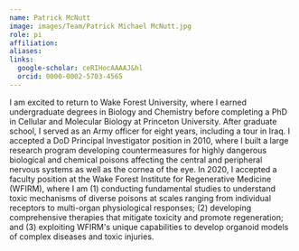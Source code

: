 ```yaml
---
name: Patrick McNutt
image: images/Team/Patrick Michael McNutt.jpg
role: pi
affiliation: 
aliases:
links:
  google-scholar: ceRIHocAAAAJ&hl
  orcid: 0000-0002-5703-4565
---
```


 I am excited to return to Wake Forest University, where I earned undergraduate degrees in Biology and Chemistry before completing a PhD in Cellular and Molecular Biology at Princeton University. After graduate school, I served as an Army officer for eight years, including a tour in Iraq. I accepted a DoD Principal Investigator position in 2010, where I built a large research program developing countermeasures for highly dangerous biological and chemical poisons affecting the central and peripheral nervous systems as well as the cornea of the eye. In 2020, I accepted a faculty position at the Wake Forest Institute for Regenerative Medicine (WFIRM), where I am (1) conducting fundamental studies to understand toxic mechanisms of diverse poisons at scales ranging from individual receptors to multi-organ physiological responses; (2) developing comprehensive therapies that mitigate toxicity and promote regeneration; and (3) exploiting WFIRM's unique capabilities to develop organoid models of complex diseases and toxic injuries.